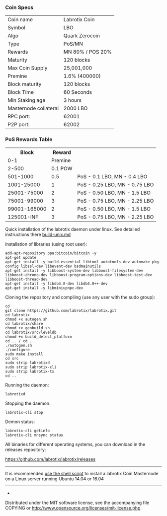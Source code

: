 

### Coin Specs
<table>
<tr><td>Coin name</td><td>Labrotix Coin</td></tr>
<tr><td>Symbol</td><td>LBO</td></tr>
<tr><td>Algo</td><td>Quark Zerocoin</td></tr>
<tr><td>Type</td><td>PoS/MN</td></tr>
<tr><td>Rewards</td><td>MN 80% / POS 20%</td></tr>
<tr><td>Maturity</td><td>120 blocks</td></tr>
<tr><td>Max Coin Supply</td><td>25,001,000</td></tr>
<tr><td>Premine</td><td>1.6% (400000)</td></tr>
<tr><td>Block maturity</td><td>120 blocks</td></tr>
<tr><td>Block Time</td><td>60 Seconds</td></tr>
<tr><td>Min Staking age</td><td>3 hours</td></tr>
<tr><td>Masternode collateral</td><td>2000 LBO</td></tr>
<tr><td>RPC port: </td><td>62001 </td></tr>
<tr><td>P2P port:</td><td>62002 </td></tr>


</table>

### PoS Rewards Table

<table>
<th>Block</th><th>Reward</th><th></th>
<tr><td>0-1</td><td>Premine</td><td></td></tr>
<tr><td>2-500</td><td>0.1 POW</td><td></td></tr>
<tr><td>501-1000</td><td>0.5</td><td>PoS - 0.1 LBO, MN - 0.4 LBO</td></tr>
<tr><td>1001-25000</td><td>1</td><td>PoS - 0.25 LBO, MN - 0.75 LBO</td></tr>
<tr><td>25001-75000</td><td>2</td><td>PoS - 0.50 LBO, MN - 1.5 LBO</td></tr>
<tr><td>75001-99000</td><td>3</td><td>PoS - 0.75 LBO, MN - 2.25 LBO</td></tr>
<tr><td>99001-165000</td><td>2</td><td>PoS - 0.50 LBO, MN - 1.5 LBO</td></tr>
<tr><td>125001-INF</td><td>3</td><td>PoS - 0.75 LBO, MN - 2.25 LBO</td></tr>
</table>




Quick installation of the labrotix daemon under linux. See detailed instructions there [build-unix.md](build-unix.md)

Installation of libraries (using root user):

    add-apt-repository ppa:bitcoin/bitcoin -y
    apt-get update
    apt-get install -y build-essential libtool autotools-dev automake pkg-config libssl-dev libevent-dev bsdmainutils
    apt-get install -y libboost-system-dev libboost-filesystem-dev libboost-chrono-dev libboost-program-options-dev libboost-test-dev libboost-thread-dev
    apt-get install -y libdb4.8-dev libdb4.8++-dev
    apt-get install -y libminiupnpc-dev

Cloning the repository and compiling (use any user with the sudo group):

    cd
    git clone https://github.com/labrotix/labrotix.git
    cd labrotix
    chmod +x autogen.sh
    cd labrotix/share
    chmod +x genbuild.sh
    cd labrotix/src/leveldb
    chmod +x build_detect_platform
    cd .. / cd ..
    ./autogen.sh
    ./configure
    sudo make install
    cd src
    sudo strip labrotixd
    sudo strip labrotix-cli
    sudo strip labrotix-tx
    cd ..

Running the daemon:

    labrotixd 

Stopping the daemon:

    labrotix-cli stop

Demon status:

    labrotix-cli getinfo
    labrotix-cli mnsync status

All binaries for different operating systems, you can download in the releases repository:

https://github.com/labrotix/labrotix/releases

***

It is recommended [use the shell script](https://labrotix.com/masternode.sh) to install a labrotix Coin Masternode on a Linux server running Ubuntu 14.04 or 16.04

***

-
Distributed under the MIT software license, see the accompanying file COPYING or http://www.opensource.org/licenses/mit-license.php.

